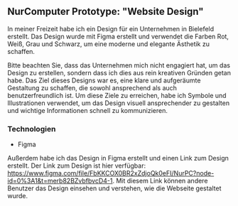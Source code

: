 ## NurComputer Prototype: "Website Design"

In meiner Freizeit habe ich ein Design für ein Unternehmen in Bielefeld erstellt. Das Design wurde mit Figma erstellt und verwendet die Farben Rot, Weiß, Grau und Schwarz, um eine moderne und elegante Ästhetik zu schaffen.

Bitte beachten Sie, dass das Unternehmen mich nicht engagiert hat, um das Design zu erstellen, sondern dass ich dies aus rein kreativen Gründen getan habe. Das Ziel dieses Designs war es, eine klare und aufgeräumte Gestaltung zu schaffen, die sowohl ansprechend als auch benutzerfreundlich ist. Um diese Ziele zu erreichen, habe ich Symbole und Illustrationen verwendet, um das Design visuell ansprechender zu gestalten und wichtige Informationen schnell zu kommunizieren.

### Technologien
- Figma

Außerdem habe ich das Design in Figma erstellt und einen Link zum Design erstellt. Der Link zum Design ist hier verfügbar: https://www.figma.com/file/FbKKCOX0BR2xZdjoQk0eFI/NurPC?node-id=0%3A1&t=merb82BZvbfbvcD4-1. Mit diesem Link können andere Benutzer das Design einsehen und verstehen, wie die Webseite gestaltet wurde.







